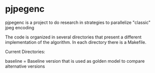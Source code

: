 # pjpegenc
pjpegenc is a project to do research in strategies to parallelize "classic" jpeg encoding

The code is organized in several directories that present a different implementation of the algorithm.
In each directory there is a Makefile.

Current Directories:

baseline = Baseline version that is used as golden model to compare alternative versions
